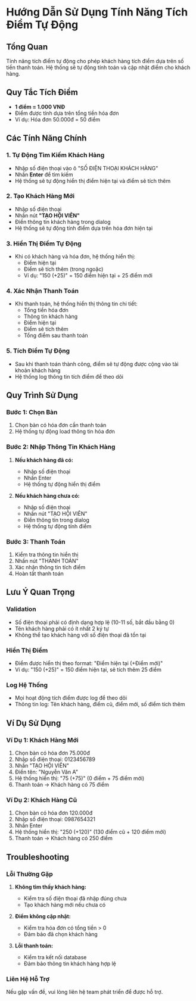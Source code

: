 # Hướng Dẫn Sử Dụng Tính Năng Tích Điểm Tự Động

## Tổng Quan
Tính năng tích điểm tự động cho phép khách hàng tích điểm dựa trên số tiền thanh toán. Hệ thống sẽ tự động tính toán và cập nhật điểm cho khách hàng.

## Quy Tắc Tích Điểm
- **1 điểm = 1.000 VNĐ**
- Điểm được tính dựa trên tổng tiền hóa đơn
- Ví dụ: Hóa đơn 50.000đ = 50 điểm

## Các Tính Năng Chính

### 1. Tự Động Tìm Kiếm Khách Hàng
- Nhập số điện thoại vào ô "SỐ ĐIỆN THOẠI KHÁCH HÀNG"
- Nhấn **Enter** để tìm kiếm
- Hệ thống sẽ tự động hiển thị điểm hiện tại và điểm sẽ tích thêm

### 2. Tạo Khách Hàng Mới
- Nhập số điện thoại
- Nhấn nút **"TẠO HỘI VIÊN"**
- Điền thông tin khách hàng trong dialog
- Hệ thống sẽ tự động tính điểm dựa trên hóa đơn hiện tại

### 3. Hiển Thị Điểm Tự Động
- Khi có khách hàng và hóa đơn, hệ thống hiển thị:
  - Điểm hiện tại
  - Điểm sẽ tích thêm (trong ngoặc)
  - Ví dụ: "150 (+25)" = 150 điểm hiện tại + 25 điểm mới

### 4. Xác Nhận Thanh Toán
- Khi thanh toán, hệ thống hiển thị thông tin chi tiết:
  - Tổng tiền hóa đơn
  - Thông tin khách hàng
  - Điểm hiện tại
  - Điểm sẽ tích thêm
  - Tổng điểm sau thanh toán

### 5. Tích Điểm Tự Động
- Sau khi thanh toán thành công, điểm sẽ tự động được cộng vào tài khoản khách hàng
- Hệ thống log thông tin tích điểm để theo dõi

## Quy Trình Sử Dụng

### Bước 1: Chọn Bàn
1. Chọn bàn có hóa đơn cần thanh toán
2. Hệ thống tự động load thông tin hóa đơn

### Bước 2: Nhập Thông Tin Khách Hàng
1. **Nếu khách hàng đã có:**
   - Nhập số điện thoại
   - Nhấn Enter
   - Hệ thống tự động hiển thị điểm

2. **Nếu khách hàng chưa có:**
   - Nhập số điện thoại
   - Nhấn nút "TẠO HỘI VIÊN"
   - Điền thông tin trong dialog
   - Hệ thống tự động tính điểm

### Bước 3: Thanh Toán
1. Kiểm tra thông tin hiển thị
2. Nhấn nút "THANH TOÁN"
3. Xác nhận thông tin tích điểm
4. Hoàn tất thanh toán

## Lưu Ý Quan Trọng

### Validation
- Số điện thoại phải có định dạng hợp lệ (10-11 số, bắt đầu bằng 0)
- Tên khách hàng phải có ít nhất 2 ký tự
- Không thể tạo khách hàng với số điện thoại đã tồn tại

### Hiển Thị Điểm
- Điểm được hiển thị theo format: "Điểm hiện tại (+Điểm mới)"
- Ví dụ: "150 (+25)" = 150 điểm hiện tại, sẽ tích thêm 25 điểm

### Log Hệ Thống
- Mọi hoạt động tích điểm được log để theo dõi
- Thông tin log: Tên khách hàng, điểm cũ, điểm mới, số điểm tích thêm

## Ví Dụ Sử Dụng

### Ví Dụ 1: Khách Hàng Mới
1. Chọn bàn có hóa đơn 75.000đ
2. Nhập số điện thoại: 0123456789
3. Nhấn "TẠO HỘI VIÊN"
4. Điền tên: "Nguyễn Văn A"
5. Hệ thống hiển thị: "75 (+75)" (0 điểm + 75 điểm mới)
6. Thanh toán → Khách hàng có 75 điểm

### Ví Dụ 2: Khách Hàng Cũ
1. Chọn bàn có hóa đơn 120.000đ
2. Nhập số điện thoại: 0987654321
3. Nhấn Enter
4. Hệ thống hiển thị: "250 (+120)" (130 điểm cũ + 120 điểm mới)
5. Thanh toán → Khách hàng có 250 điểm

## Troubleshooting

### Lỗi Thường Gặp
1. **Không tìm thấy khách hàng:**
   - Kiểm tra số điện thoại đã nhập đúng chưa
   - Tạo khách hàng mới nếu chưa có

2. **Điểm không cập nhật:**
   - Kiểm tra hóa đơn có tổng tiền > 0
   - Đảm bảo đã chọn khách hàng

3. **Lỗi thanh toán:**
   - Kiểm tra kết nối database
   - Đảm bảo thông tin khách hàng hợp lệ

### Liên Hệ Hỗ Trợ
Nếu gặp vấn đề, vui lòng liên hệ team phát triển để được hỗ trợ. 